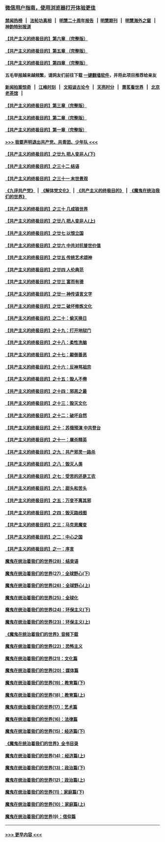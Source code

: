 ### [微信用户指南，使用浏览器打开体验更佳](https://github.com/gfw-breaker/banned-news1/blob/master/indexes/wechat-guide.md?t=0)
#### [禁闻热榜](热点新闻.md?t=0)  &nbsp;&nbsp;|&nbsp;&nbsp; [法轮功真相](https://github.com/gfw-breaker/truth/blob/master/README.md?t=0) &nbsp;&nbsp;|&nbsp;&nbsp; [明慧二十周年报告](https://github.com/gfw-breaker/mh-reports/blob/master/README.md?t=0) &nbsp;&nbsp;|&nbsp;&nbsp;[明慧期刊](https://github.com/gfw-breaker/mh-qikan) &nbsp;&nbsp;|&nbsp;&nbsp; [明慧海外之窗](https://github.com/gfw-breaker/mh-news/blob/master/README.md?t=0) &nbsp;&nbsp;|&nbsp;&nbsp; [神韵特别报道](https://github.com/gfw-breaker/mh-news/blob/master/shenyun.md?t=0)
#### [【共产主义的终极目的】第六章 （完整版）](../pages/nsc422/n11428913.md?t=02171522) 
#### [【共产主义的终极目的】第五章 （完整版）](../pages/nsc422/n11428912.md?t=02171522) 
#### [【共产主义的终极目的】第四章 （完整版）](../pages/nsc422/n11428907.md?t=02171522) 
#### 五毛举报越来越频繁，请网友们前往下载 [一键翻墙软件](https://github.com/gfw-breaker/ssr-accounts)，并将此项目推荐给亲友
#### [新闻拍案惊奇](https://github.com/gfw-breaker/banned-news1/blob/master/pages/link4.md) &nbsp;&nbsp;|&nbsp;&nbsp; [江峰时刻](https://github.com/gfw-breaker/banned-news1/blob/master/pages/link4.md) &nbsp;&nbsp;|&nbsp;&nbsp; [文昭谈古论今](https://github.com/gfw-breaker/banned-news1/blob/master/pages/link4.md) &nbsp;&nbsp;|&nbsp;&nbsp; [天亮时分](https://github.com/gfw-breaker/banned-news1/blob/master/pages/link4.md) &nbsp;&nbsp;|&nbsp;&nbsp; [萧茗看世界](https://github.com/gfw-breaker/banned-news1/blob/master/pages/link4.md) &nbsp;&nbsp;|&nbsp;&nbsp; [北京老茶馆](https://github.com/gfw-breaker/banned-news1/blob/master/pages/link4.md) &nbsp;&nbsp;|&nbsp;&nbsp; 
#### [【共产主义的终极目的】第三章（完整版）](../pages/nsc422/n11428848.md?t=02171522) 
#### [【共产主义的终极目的】第二章（完整版）](../pages/nsc422/n11428831.md?t=02171522) 
#### [【共产主义的终极目的】第一章（完整版）](../pages/nsc422/n11417651.md?t=02171522) 
#### [>>> 我要声明退出共产党、共青团、少年队 <<<](https://github.com/begood0513/goodnews/blob/master/quit/letter.md) 
#### [【共产主义的终极目的】之廿九 把人变非人(下)](../pages/nsc422/n11344140.md?t=02171522) 
#### [【共产主义的终极目的】之三十二 结语](../pages/nsc422/n11360535.md?t=02171522) 
#### [【共产主义的终极目的】之三十一 末世景观](../pages/nsc422/n11351129.md?t=02171522) 
#### [《九评共产党》](https://github.com/begood0513/9ping.md/blob/master/README.md) &nbsp;|&nbsp; [《解体党文化》](../../../../jtdwh.md/blob/master/README.md)  &nbsp;|&nbsp; [《共产主义的终极目的》](../../../../gczydzjmd.md/blob/master/README.md) &nbsp;|&nbsp; [《魔鬼在统治我们的世界》](../../../../mgztzwmdsj.md/blob/master/README.md) 
#### [【共产主义的终极目的】之三十 几成狼世界](../pages/nsc422/n11348280.md?t=02171522) 
#### [【共产主义的终极目的】之廿八 把人变非人(上)](../pages/nsc422/n11340492.md?t=02171522) 
#### [【共产主义的终极目的】之廿七 以恨立国](../pages/nsc422/n11336944.md?t=02171522) 
#### [【共产主义的终极目的】之廿六 中共对抗普世价值](../pages/nsc422/n11324785.md?t=02171522) 
#### [【共产主义的终极目的】之廿五 传统艺术颂神](../pages/nsc422/n11296396.md?t=02171522) 
#### [【共产主义的终极目的】之廿四 人伦典范](../pages/nsc422/n11296397.md?t=02171522) 
#### [【共产主义的终极目的】之廿三 富而有德](../pages/nsc422/n11283598.md?t=02171522) 
#### [【共产主义的终极目的】之廿一 神传语言文字](../pages/nsc422/n11263265.md?t=02171522) 
#### [【共产主义的终极目的】之廿二 破坏修炼文化](../pages/nsc422/n11245728.md?t=02171522) 
#### [【共产主义的终极目的】之二十：偷天换日](../pages/nsc422/n11238846.md?t=02171522) 
#### [【共产主义的终极目的】之十九：打开地狱门](../pages/nsc422/n11206376.md?t=02171522) 
#### [【共产主义的终极目的】之十八：柔性洗脑](../pages/nsc422/n11199994.md?t=02171522) 
#### [【共产主义的终极目的】之十七：颠倒善恶](../pages/nsc422/n11179782.md?t=02171522) 
#### [【共产主义的终极目的】之十六：反神骂祖宗](../pages/nsc422/n11166798.md?t=02171522) 
#### [【共产主义的终极目的】之十五：毁人不倦](../pages/nsc422/n11166792.md?t=02171522) 
#### [【共产主义的终极目的】之十四：邪恶之最](../pages/nsc422/n11150249.md?t=02171522) 
#### [【共产主义的终极目的】之十三：毁灭文化](../pages/nsc422/n11135227.md?t=02171522) 
#### [【共产主义的终极目的】之十二：破坏自然](../pages/nsc422/n11135214.md?t=02171522) 
#### [【共产主义的终极目的】之十：苏俄预演 中共登台](../pages/nsc422/n11118424.md?t=02171522) 
#### [【共产主义的终极目的】之十一：屠杀精英](../pages/nsc422/n11118442.md?t=02171522) 
#### [【共产主义的终极目的】之九：共产邪灵一路杀](../pages/nsc422/n11114139.md?t=02171522) 
#### [【共产主义的终极目的】之八：毁灭人类](../pages/nsc422/n11108503.md?t=02171522) 
#### [【共产主义的终极目的】之七：受苦的还是工农](../pages/nsc422/n11101809.md?t=02171522) 
#### [【共产主义的终极目的】之六：甜头和苦头](../pages/nsc422/n11096971.md?t=02171522) 
#### [【共产主义的终极目的】之五：万变不离其邪](../pages/nsc422/n11091285.md?t=02171522) 
#### [【共产主义的终极目的】之四：毁灭路线图](../pages/nsc422/n11086284.md?t=02171522) 
#### [【共产主义的终极目的】之三：马克思魔变](../pages/nsc422/n11061941.md?t=02171522) 
#### [【共产主义的终极目的】之二：中心之国](../pages/nsc422/n11047728.md?t=02171522) 
#### [【共产主义的终极目的】之一：序言](../pages/nsc422/n11086077.md?t=02171522) 
#### [魔鬼在统治着我们的世界(28)：结束语](../pages/nsc422/n10936246.md?t=02171522) 
#### [魔鬼在统治着我们的世界(27)：全球野心(下)](../pages/nsc422/n10928319.md?t=02171522) 
#### [魔鬼在统治着我们的世界(26)：全球野心(上)](../pages/nsc422/n10900318.md?t=02171522) 
#### [魔鬼在统治着我们的世界(25)：全球化](../pages/nsc422/n10788205.md?t=02171522) 
#### [魔鬼在统治着我们的世界(24)：环保主义(下)](../pages/nsc422/n10695307.md?t=02171522) 
#### [魔鬼在统治着我们的世界(23)：环保主义(上)](../pages/nsc422/n10688613.md?t=02171522) 
#### [《魔鬼在统治着我们的世界》音频下载](../pages/nsc422/n10635553.md?t=02171522) 
#### [魔鬼在统治着我们的世界(22)：恐怖主义](../pages/nsc422/n10614727.md?t=02171522) 
#### [魔鬼在统治着我们的世界(21)：文化篇](../pages/nsc422/n10597706.md?t=02171522) 
#### [魔鬼在统治着我们的世界(20)：媒体篇](../pages/nsc422/n10586579.md?t=02171522) 
#### [魔鬼在统治着我们的世界(19)：教育篇(下)](../pages/nsc422/n10564808.md?t=02171522) 
#### [魔鬼在统治着我们的世界(18)：教育篇(上)](../pages/nsc422/n10526970.md?t=02171522) 
#### [魔鬼在统治着我们的世界(17)：艺术篇](../pages/nsc422/n10499093.md?t=02171522) 
#### [魔鬼在统治着我们的世界(16)：法律篇](../pages/nsc422/n10485969.md?t=02171522) 
#### [魔鬼在统治着我们的世界(15)：经济篇(下)](../pages/nsc422/n10469975.md?t=02171522) 
#### [《魔鬼在统治着我们的世界》全书目录](../pages/nsc422/n10464261.md?t=02171522) 
#### [魔鬼在统治着我们的世界(14)：经济篇(上)](../pages/nsc422/n10457370.md?t=02171522) 
#### [魔鬼在统治着我们的世界(13)：政治篇(下)](../pages/nsc422/n10448270.md?t=02171522) 
#### [魔鬼在统治着我们的世界(12)：政治篇(上)](../pages/nsc422/n10444576.md?t=02171522) 
#### [魔鬼在统治着我们的世界(11)：家庭篇(下)](../pages/nsc422/n10440961.md?t=02171522) 
#### [魔鬼在统治着我们的世界(10)：家庭篇(上)](../pages/nsc422/n10435448.md?t=02171522) 
#### [魔鬼在统治着我们的世界(9)：信仰篇](../pages/nsc422/n10432159.md?t=02171522) 

----
#### [ >>> 更早内容 <<< ](../indexes/nsc422-earlier.md)

